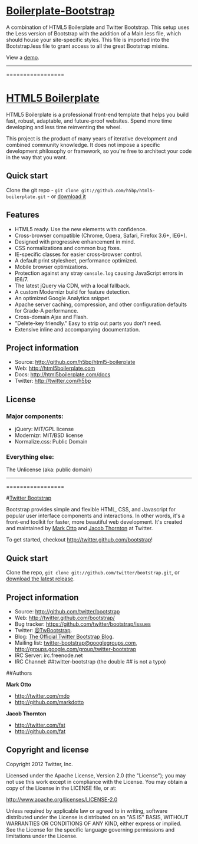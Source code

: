# [Boilerplate-Bootstrap](http://benyarbrough.com/boilerplate-bootstrap/)

A combination of HTML5 Boilerplate and Twitter Bootstrap. This setup uses the Less version of Bootstrap with the addition of a Main.less file, which should house your site-specific styles. This file is imported into the Bootstrap.less file to grant access to all the great Bootstrap mixins.

View a [demo](http://benyarbrough.com/boilerplate-bootstrap/).


---------------
=================


# [HTML5 Boilerplate](http://html5boilerplate.com)

HTML5 Boilerplate is a professional front-end template that helps you build fast, robust, adaptable, and future-proof websites. Spend more time developing and less time reinventing the wheel.

This project is the product of many years of iterative development and combined community knowledge. It does not impose a specific development philosophy or framework, so you're free to architect your code in the way that you want.


## Quick start

Clone the git repo - `git clone git://github.com/h5bp/html5-boilerplate.git` - or [download it](https://github.com/h5bp/html5-boilerplate/zipball/master)


## Features

* HTML5 ready. Use the new elements with confidence.
* Cross-browser compatible (Chrome, Opera, Safari, Firefox 3.6+, IE6+).
* Designed with progressive enhancement in mind.
* CSS normalizations and common bug fixes.
* IE-specific classes for easier cross-browser control.
* A default print stylesheet, performance optimized.
* Mobile browser optimizations.
* Protection against any stray `console.log` causing JavaScript errors in IE6/7.
* The latest jQuery via CDN, with a local fallback.
* A custom Modernizr build for feature detection.
* An optimized Google Analytics snippet.
* Apache server caching, compression, and other configuration defaults for Grade-A performance.
* Cross-domain Ajax and Flash.
* "Delete-key friendly." Easy to strip out parts you don't need.
* Extensive inline and accompanying documentation.


## Project information

* Source: http://github.com/h5bp/html5-boilerplate
* Web: http://html5boilerplate.com
* Docs: http://html5boilerplate.com/docs
* Twitter: http://twitter.com/h5bp


## License

### Major components:

* jQuery: MIT/GPL license
* Modernizr: MIT/BSD license
* Normalize.css: Public Domain

### Everything else:

The Unlicense (aka: public domain)

 
---------------
=================


#[Twitter Bootstrap](http://twitter.github.com/bootstrap)

Bootstrap provides simple and flexible HTML, CSS, and Javascript for popular user interface components and interactions. In other words, it's a front-end toolkit for faster, more beautiful web development. It's created and maintained by [Mark Otto](http://twitter.com/mdo) and [Jacob Thornton](http://twitter.com/fat) at Twitter.

To get started, checkout http://twitter.github.com/bootstrap!



## Quick start

Clone the repo, `git clone git://github.com/twitter/bootstrap.git`, or [download the latest release](https://github.com/twitter/bootstrap/zipball/master).


## Project information

* Source: http://github.com/twitter/bootstrap
* Web: http://twitter.github.com/bootstrap/
* Bug tracker: https://github.com/twitter/bootstrap/issues
* Twitter: [@TwBootstrap](http://twitter.com/TwBootstrap).
* Blog: [The Official Twitter Bootstrap Blog](http://blog.getbootstrap.com).
* Mailing list: twitter-bootstrap@googlegroups.com, http://groups.google.com/group/twitter-bootstrap
* IRC Server: irc.freenode.net
* IRC Channel: ##twitter-bootstrap (the double ## is not a typo)



##Authors

**Mark Otto**

+ http://twitter.com/mdo
+ http://github.com/markdotto

**Jacob Thornton**

+ http://twitter.com/fat
+ http://github.com/fat



Copyright and license
---------------------

Copyright 2012 Twitter, Inc.

Licensed under the Apache License, Version 2.0 (the "License");
you may not use this work except in compliance with the License.
You may obtain a copy of the License in the LICENSE file, or at:

   http://www.apache.org/licenses/LICENSE-2.0

Unless required by applicable law or agreed to in writing, software
distributed under the License is distributed on an "AS IS" BASIS,
WITHOUT WARRANTIES OR CONDITIONS OF ANY KIND, either express or implied.
See the License for the specific language governing permissions and
limitations under the License.

